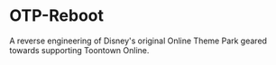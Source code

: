 # OTP-Reboot
A reverse engineering of Disney's original Online Theme Park geared towards supporting Toontown Online.
